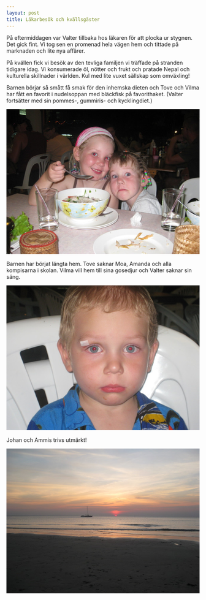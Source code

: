 ```yaml
---
layout: post
title: Läkarbesök och kvällsgäster
---
```


På eftermiddagen var Valter tillbaka hos läkaren för att plocka ur
stygnen. Det gick fint. Vi tog sen en promenad hela vägen hem och
tittade på marknaden och lite nya affärer.

På kvällen fick vi besök av den tevliga familjen vi träffade på
stranden tidigare idag. Vi konsumerade öl, nötter och frukt och
pratade Nepal och kulturella skillnader i världen. Kul med lite vuxet
sällskap som omväxling!

Barnen börjar så smått få smak för den inhemska dieten och Tove och
Vilma har fått en favorit i nudelsoppan med bläckfisk på
favorithaket. (Valter fortsätter med sin pommes-, gummiris- och
kycklingdiet.)

<a href="/images/drupal/IMG_1174.JPG"><img src="/images/drupal/thumbnails/IMG_1174.jpg" /></a>

Barnen har börjat längta hem. Tove saknar Moa, Amanda och alla
kompisarna i skolan. Vilma vill hem till sina gosedjur och Valter
saknar sin säng.

<a href="/images/drupal/IMG_1226.JPG"><img src="/images/drupal/thumbnails/IMG_1226.jpg" /></a>

Johan och Ammis trivs utmärkt!

<a href="/images/drupal/IMG_0951.JPG"><img src="/images/drupal/thumbnails/IMG_0951.jpg" /></a>


